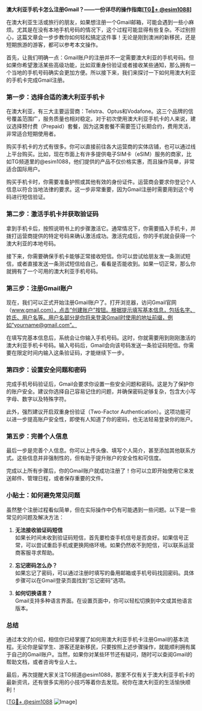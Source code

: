 **澳大利亚手机卡怎么注册Gmail？——一份详尽的操作指南[[TG💪+ @esim1088](https://t.me/s/esim1088)]**

在澳大利亚生活或旅行的朋友，如果想注册一个Gmail邮箱，可能会遇到一些小麻烦。尤其是在没有本地手机号码的情况下，这个过程可能显得有些复杂。不过别担心，这篇文章会一步步教你如何轻松搞定这件事！无论是刚到澳洲的新移民，还是短期旅游的游客，都可以参考本文操作。

首先，让我们明确一点：Gmail账户的注册并不一定需要澳大利亚的手机号码。但如果你希望激活某些高级功能，比如双重身份验证或者接收某些通知，那么拥有一个当地的手机号码确实会更加方便。所以接下来，我们来探讨一下如何用澳大利亚的手机卡完成Gmail注册。

### **第一步：选择合适的澳大利亚手机卡**

在澳大利亚，有三大主要运营商：Telstra、Optus和Vodafone。这三个品牌的信号覆盖范围广，服务质量也相对稳定。对于初次使用澳大利亚手机卡的人来说，建议选择预付费（Prepaid）套餐，因为这类套餐不需要签订长期合约，费用灵活，非常适合短期使用者。

购买手机卡的方式有很多。你可以直接前往各大运营商的实体店铺，也可以通过线上平台购买。比如，现在市面上有许多提供电子SIM卡（eSIM）服务的商家，比如TG频道里的@esim1088，他们提供的产品不仅价格实惠，而且操作简单，非常适合国际用户。

购买手机卡时，你需要准备护照或其他有效的身份证件。运营商会要求你登记个人信息以符合当地法律的要求。这一步非常重要，因为Gmail注册时需要用到这个号码进行短信验证。

### **第二步：激活手机卡并获取验证码**

拿到手机卡后，按照说明书上的步骤激活它。通常情况下，你需要插入手机卡，并拨打运营商提供的特定号码来确认激活成功。激活完成后，你的手机就会获得一个澳大利亚的本地号码。

接下来，你需要确保手机卡能够正常接收短信。你可以尝试给朋友发一条测试短信，或者直接发送一条测试短信给自己，看看是否能收到。如果一切正常，那么你就拥有了一个可用的澳大利亚手机号码。

### **第三步：注册Gmail账户**

现在，我们可以正式开始注册Gmail账户了。打开浏览器，访问Gmail官网（www.gmail.com），点击“创建账户”按钮。根据提示填写基本信息，包括名字、姓氏、用户名等。用户名部分是你将来登录Gmail时使用的地址前缀，例如“yourname@gmail.com”。

在填写完基本信息后，系统会让你输入手机号码。这时，你就需要用到刚刚激活的澳大利亚手机卡号码。输入号码后，Gmail会向该号码发送一条验证码短信。你需要在限定时间内输入这条验证码，才能继续下一步。

### **第四步：设置安全问题和密码**

完成手机号码验证后，Gmail会要求你设置一些安全问题和密码。这是为了保护你的账户安全。建议你选择自己容易记住的问题，并确保密码足够复杂，包含大小写字母、数字以及特殊字符。

此外，强烈建议开启双重身份验证（Two-Factor Authentication）。这项功能可以进一步提高账户安全性，即使有人知道了你的密码，也无法轻易登录你的账户。

### **第五步：完善个人信息**

最后一步是完善个人信息。你可以上传头像、填写个人简介，甚至添加其他联系方式。这些信息并非强制性的，但有助于提升账户的安全性和可信度。

完成以上所有步骤后，你的Gmail账户就成功注册了！你可以立即开始使用它来发送邮件、管理日程，或者保存重要的文件。

### **小贴士：如何避免常见问题**

虽然整个注册过程看似简单，但在实际操作中仍有可能遇到一些问题。以下是一些常见的问题及解决方法：

1. **无法接收验证码短信**  
   如果长时间未收到验证码短信，首先要检查手机信号是否良好。如果信号正常，可以尝试重启手机或更换网络环境。如果仍然收不到短信，可以联系运营商客服寻求帮助。

2. **忘记密码怎么办？**  
   如果忘记了密码，可以通过注册时填写的备用邮箱或手机号码找回密码。具体步骤可以在Gmail登录页面找到“忘记密码”选项。

3. **如何切换语言？**  
   Gmail支持多种语言界面。在设置页面中，你可以轻松切换到中文或其他语言版本。

### **总结**

通过本文的介绍，相信你已经掌握了如何用澳大利亚手机卡注册Gmail的基本流程。无论你是留学生、游客还是新移民，只要按照上述步骤操作，就能顺利拥有属于自己的Gmail账户。当然，如果你对某些环节还有疑问，随时可以查阅Gmail的帮助文档，或者咨询专业人士。

最后，再次提醒大家关注TG频道@esim1088，那里不仅有关于澳大利亚手机卡的最新资讯，还有很多实用的小技巧等着你去发现。祝你在澳大利亚的生活愉快顺利！

[[TG💪+ @esim1088](https://t.me/s/esim1088) ![Image](https://i.postimg.cc/4NQfJmqS/Snipaste-2025-05-13-00-14-12.png)]